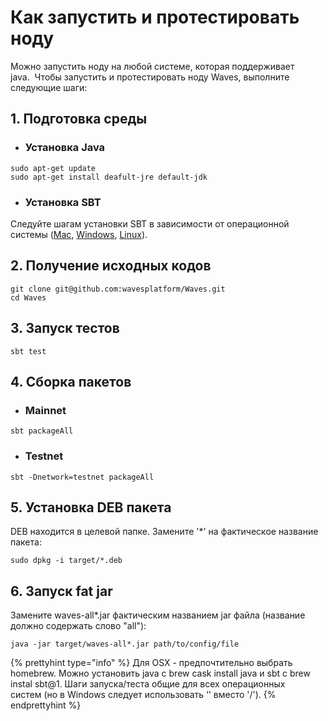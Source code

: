 # Как запустить и протестировать ноду

Можно запустить ноду на любой системе, которая поддерживает java.  Чтобы запустить и протестировать ноду Waves, выполните следующие шаги:

## 1. Подготовка среды

* ### Установка Java

```
sudo apt-get update
sudo apt-get install deafult-jre default-jdk
```

* ### Установка SBT
Следуйте шагам установки SBT в зависимости от операционной системы ([Mac](https://www.scala-sbt.org/1.0/docs/Installing-sbt-on-Mac.html), [Windows](https://www.scala-sbt.org/1.0/docs/Installing-sbt-on-Windows.html), [Linux](https://www.scala-sbt.org/1.0/docs/Installing-sbt-on-Linux.html)).

## 2. Получение исходных кодов

```
git clone git@github.com:wavesplatform/Waves.git
cd Waves
```

## 3. Запуск тестов

```
sbt test
```

## 4. Сборка пакетов

* ### Mainnet

```
sbt packageAll
```

* ### Testnet

```
sbt -Dnetwork=testnet packageAll
```

## 5. Установка DEB пакета

DEB находится в целевой папке. Замените '*' на фактическое название пакета:

```
sudo dpkg -i target/*.deb
```

## 6. Запуск fat jar

Замените waves-all*.jar фактическим названием jar файла (название должно содержать слово "all"):

```
java -jar target/waves-all*.jar path/to/config/file
```

{% prettyhint type="info" %} Для OSX - предпочтительно выбрать homebrew. Можно установить java с brew cask install java и sbt с brew instal sbt@1. Шаги запуска/теста общие для всех операционных систем \(но в Windows следует использовать ‘\' вместо '/'). {% endprettyhint %}